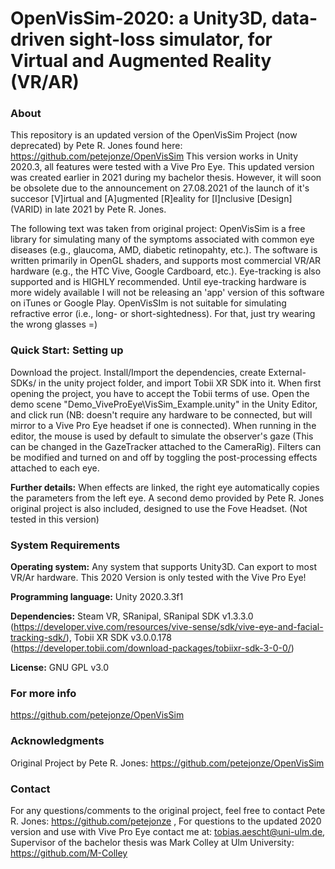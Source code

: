 # OpenVisSim-2020: a Unity3D, data-driven sight-loss simulator, for Virtual and Augmented Reality (VR/AR)

### About
This repository is an updated version of the OpenVisSim Project (now deprecated) by Pete R. Jones found here: https://github.com/petejonze/OpenVisSim
This version works in Unity 2020.3, all features were tested with a Vive Pro Eye.
This updated version was created earlier in 2021 during my bachelor thesis. However, it will soon be obsolete due to the announcement on 27.08.2021 of the launch of it's succesor [V]irtual and [A]ugmented [R]eality for [I]nclusive [Design] (VARID) in late 2021 by Pete R. Jones.

The following text was taken from original project:
OpenVisSim is a free library for simulating many of the symptoms associated with common eye diseases (e.g., glaucoma, AMD, diabetic retinopahty, etc.). The software is written primarily in OpenGL shaders, and supports most commercial VR/AR hardware (e.g., the HTC Vive, Google Cardboard, etc.).  Eye-tracking is also supported and is HIGHLY recommended. Until eye-tracking hardware is more widely available I will not be releasing an 'app' version of this software on iTunes or Google Play. OpenVisSIm is not suitable for simulating refractive error (i.e., long- or short-sightedness). For that, just try wearing the wrong glasses =)

### Quick Start: Setting up
Download the project. Install/Import the dependencies, create External-SDKs/ in the unity project folder, and import Tobii XR SDK into it. When first opening the project, you have to accept the Tobii terms of use. Open the demo scene "Demo_ViveProEye\VisSim_Example.unity" in the Unity Editor, and click run (NB: doesn't require any hardware to be connected, but will mirror to a Vive Pro Eye headset if one is connected). When running in the editor, the mouse is used by default to simulate the observer's gaze (This can be changed in the GazeTracker attached to the CameraRig). Filters can be modified and turned on and off by toggling the post-processing effects attached to each eye.

**Further details:**
When effects are linked, the right eye automatically copies the parameters from the left eye. A second demo provided by Pete R. Jones original project is also included, designed to use the Fove Headset. (Not tested in this version)

### System Requirements
**Operating system:**
Any system that supports Unity3D. Can export to most VR/Ar hardware.
This 2020 Version is only tested with the Vive Pro Eye!

**Programming language:**
Unity 2020.3.3f1

**Dependencies:**
Steam VR, 
SRanipal, 
SRanipal SDK v1.3.3.0 (https://developer.vive.com/resources/vive-sense/sdk/vive-eye-and-facial-tracking-sdk/), 
Tobii XR SDK v3.0.0.178 (https://developer.tobii.com/download-packages/tobiixr-sdk-3-0-0/)

**License:**
GNU GPL v3.0

### For more info
https://github.com/petejonze/OpenVisSim

### Acknowledgments
Original Project by Pete R. Jones: https://github.com/petejonze/OpenVisSim

### Contact
For any questions/comments to the original project, feel free to contact Pete R. Jones: https://github.com/petejonze ,
For questions to the updated 2020 version and use with Vive Pro Eye contact me at: tobias.aescht@uni-ulm.de,
Supervisor of the bachelor thesis was Mark Colley at Ulm University: https://github.com/M-Colley
